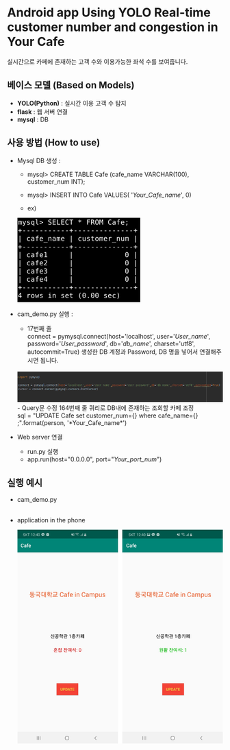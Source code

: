 #   Android app Using YOLO Real-time customer number and congestion in Your Cafe 

 실시간으로 카페에 존재하는 고객 수와 이용가능한 좌석 수를 보여줍니다.
 
 ## 베이스 모델 (Based on Models)
 - **YOLO(Python)** : 실시간 이용 고객 수 탐지
 - **flask** : 웹 서버 연결
 -  **mysql** : DB


## 사용 방법 (How to use)
 -  Mysql DB 생성 :
	 -  mysql> CREATE TABLE Cafe (cafe_name VARCHAR(100), 	           customer_num INT);
   	 -  mysql> INSERT INTO Cafe VALUES( '*Your_Cafe_name*', 0)
	 
	 - ex) <br>
	<img src="img/1.png">

- cam_demo.py 실행 :
     - 17번째 줄<br>
      connect = pymysql.connect(host='localhost', user='*User_name*', password='*User_password*', db='*db_name*', charset='utf8', autocommit=True)
     생성한 DB 계정과 Password, DB 명을 넣어서 연결해주시면 됩니다.
	<br>
	<img src="img/2.png">
	<br>
	 - Query문 수정 164번째 줄 쿼리로 DB내에 존재하는 조회할 카페 조정<br>
	  sql = "UPDATE Cafe set customer_num={} where cafe_name={} ;".format(person, '*Your_Cafe_name*')
	  
- Web server 연결 
    - run.py 실행
    - app.run(host="0.0.0.0", port="*Your_port_num*")


## 실행 예시

- cam_demo.py
<br><br>
- application in the phone

	<img src="img/3.jpg">
